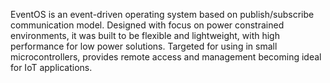 
EventOS is an event-driven operating system based on publish/subscribe communication model. Designed with focus on power constrained environments, it was built to be flexible and lightweight, with high performance for low power solutions. Targeted for using in small microcontrollers, provides remote access and management becoming ideal for IoT applications.
